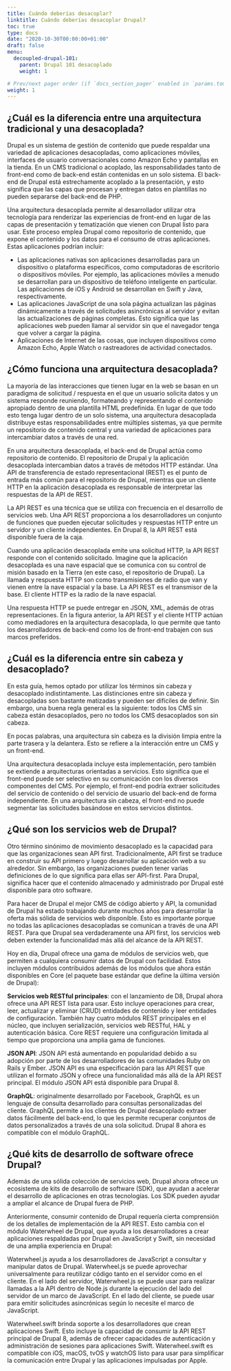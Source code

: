 ```yaml
---
title: Cuándo deberías desacoplar?
linktitle: Cuándo deberías desacoplar Drupal?
toc: true
type: docs
date: "2020-10-30T00:00:00+01:00"
draft: false
menu:
  decoupled-drupal-101:
    parent: Drupal 101 desacoplado
    weight: 1

# Prev/next pager order (if `docs_section_pager` enabled in `params.toml`)
weight: 1
---
```


## ¿Cuál es la diferencia entre una arquitectura tradicional y una desacoplada?

Drupal es un sistema de gestión de contenido que puede respaldar una variedad de aplicaciones desacopladas, como aplicaciones móviles, interfaces de usuario conversacionales como Amazon Echo y pantallas en la tienda. En un CMS tradicional o acoplado, las responsabilidades tanto de front-end como de back-end están contenidas en un solo sistema. El back-end de Drupal está estrechamente acoplado a la presentación, y esto significa que las capas que procesan y entregan datos en plantillas no pueden separarse del back-end de PHP.

Una arquitectura desacoplada permite al desarrollador utilizar otra tecnología para renderizar las experiencias de front-end en lugar de las capas de presentación y tematización que vienen con Drupal listo para usar. Este proceso emplea Drupal como repositorio de contenido, que expone el contenido y los datos para el consumo de otras aplicaciones. Estas aplicaciones podrían incluir:

- Las aplicaciones nativas son aplicaciones desarrolladas para un dispositivo o plataforma específicos, como computadoras de escritorio o dispositivos móviles. Por ejemplo, las aplicaciones móviles a menudo se desarrollan para un dispositivo de teléfono inteligente en particular. Las aplicaciones de iOS y Android se desarrollan en Swift y Java, respectivamente.
- Las aplicaciones JavaScript de una sola página actualizan las páginas dinámicamente a través de solicitudes asincrónicas al servidor y evitan las actualizaciones de páginas completas. Esto significa que las aplicaciones web pueden llamar al servidor sin que el navegador tenga que volver a cargar la página.
- Aplicaciones de Internet de las cosas, que incluyen dispositivos como Amazon Echo, Apple Watch o rastreadores de actividad conectados.

## ¿Cómo funciona una arquitectura desacoplada?

La mayoría de las interacciones que tienen lugar en la web se basan en un paradigma de solicitud / respuesta en el que un usuario solicita datos y un sistema responde reuniendo, formateando y representando el contenido apropiado dentro de una plantilla HTML predefinida. En lugar de que todo esto tenga lugar dentro de un solo sistema, una arquitectura desacoplada distribuye estas responsabilidades entre múltiples sistemas, ya que permite un repositorio de contenido central y una variedad de aplicaciones para intercambiar datos a través de una red.

En una arquitectura desacoplada, el back-end de Drupal actúa como repositorio de contenido. El repositorio de Drupal y la aplicación desacoplada intercambian datos a través de métodos HTTP estándar. Una API de transferencia de estado representacional (REST) ​​es el punto de entrada más común para el repositorio de Drupal, mientras que un cliente HTTP en la aplicación desacoplada es responsable de interpretar las respuestas de la API de REST.

La API REST es una técnica que se utiliza con frecuencia en el desarrollo de servicios web. Una API REST proporciona a los desarrolladores un conjunto de funciones que pueden ejecutar solicitudes y respuestas HTTP entre un servidor y un cliente independientes. En Drupal 8, la API REST está disponible fuera de la caja.

Cuando una aplicación desacoplada emite una solicitud HTTP, la API REST responde con el contenido solicitado. Imagine que la aplicación desacoplada es una nave espacial que se comunica con su control de misión basado en la Tierra (en este caso, el repositorio de Drupal). La llamada y respuesta HTTP son como transmisiones de radio que van y vienen entre la nave espacial y la base. La API REST es el transmisor de la base. El cliente HTTP es la radio de la nave espacial.

Una respuesta HTTP se puede entregar en JSON, XML, además de otras representaciones. En la figura anterior, la API REST y el cliente HTTP actúan como mediadores en la arquitectura desacoplada, lo que permite que tanto los desarrolladores de back-end como los de front-end trabajen con sus marcos preferidos.

## ¿Cuál es la diferencia entre sin cabeza y desacoplado?

En esta guía, hemos optado por utilizar los términos sin cabeza y desacoplado indistintamente. Las distinciones entre sin cabeza y desacopladas son bastante matizadas y pueden ser difíciles de definir. Sin embargo, una buena regla general es la siguiente: todos los CMS sin cabeza están desacoplados, pero no todos los CMS desacoplados son sin cabeza.

En pocas palabras, una arquitectura sin cabeza es la división limpia entre la parte trasera y la delantera. Esto se refiere a la interacción entre un CMS y un front-end.

Una arquitectura desacoplada incluye esta implementación, pero también se extiende a arquitecturas orientadas a servicios. Esto significa que el front-end puede ser selectivo en su comunicación con los diversos componentes del CMS. Por ejemplo, el front-end podría extraer solicitudes del servicio de contenido o del servicio de usuario del back-end de forma independiente. En una arquitectura sin cabeza, el front-end no puede segmentar las solicitudes basándose en estos servicios distintos.

## ¿Qué son los servicios web de Drupal?

Otro término sinónimo de movimiento desacoplado es la capacidad para que las organizaciones sean API first. Tradicionalmente, API first se traduce en construir su API primero y luego desarrollar su aplicación web a su alrededor. Sin embargo, las organizaciones pueden tener varias definiciones de lo que significa para ellas ser API-first. Para Drupal, significa hacer que el contenido almacenado y administrado por Drupal esté disponible para otro software.

Para hacer de Drupal el mejor CMS de código abierto y API, la comunidad de Drupal ha estado trabajando durante muchos años para desarrollar la oferta más sólida de servicios web disponible. Esto es importante porque no todas las aplicaciones desacopladas se comunican a través de una API REST. Para que Drupal sea verdaderamente una API first, los servicios web deben extender la funcionalidad más allá del alcance de la API REST.

Hoy en día, Drupal ofrece una gama de módulos de servicios web, que permiten a cualquiera consumir datos de Drupal con facilidad. Estos incluyen módulos contribuidos además de los módulos que ahora están disponibles en Core (el paquete base estándar que define la última versión de Drupal):

**Servicios web RESTful principales**: con el lanzamiento de D8, Drupal ahora ofrece una API REST lista para usar. Esto incluye operaciones para crear, leer, actualizar y eliminar (CRUD) entidades de contenido y leer entidades de configuración. También hay cuatro módulos REST principales en el núcleo, que incluyen serialización, servicios web RESTful, HAL y autenticación básica. Core REST requiere una configuración limitada al tiempo que proporciona una amplia gama de funciones.

**JSON API**: JSON API está aumentando en popularidad debido a su adopción por parte de los desarrolladores de las comunidades Ruby on Rails y Ember. JSON API es una especificación para las API REST que utilizan el formato JSON y ofrece una funcionalidad más allá de la API REST principal. El módulo JSON API está disponible para Drupal 8.

**GraphQL**: originalmente desarrollado por Facebook, GraphQL es un lenguaje de consulta desarrollado para consultas personalizadas del cliente. GraphQL permite a los clientes de Drupal desacoplado extraer datos fácilmente del back-end, lo que les permite recuperar conjuntos de datos personalizados a través de una sola solicitud. Drupal 8 ahora es compatible con el módulo GraphQL.

## ¿Qué kits de desarrollo de software ofrece Drupal?

Además de una sólida colección de servicios web, Drupal ahora ofrece un ecosistema de kits de desarrollo de software (SDK), que ayudan a acelerar el desarrollo de aplicaciones en otras tecnologías. Los SDK pueden ayudar a ampliar el alcance de Drupal fuera de PHP.

Anteriormente, consumir contenido de Drupal requería cierta comprensión de los detalles de implementación de la API REST. Esto cambia con el módulo Waterwheel de Drupal, que ayuda a los desarrolladores a crear aplicaciones respaldadas por Drupal en JavaScript y Swift, sin necesidad de una amplia experiencia en Drupal:

Waterwheel.js ayuda a los desarrolladores de JavaScript a consultar y manipular datos de Drupal. Waterwheel.js se puede aprovechar universalmente para reutilizar código tanto en el servidor como en el cliente. En el lado del servidor, Waterwheel.js se puede usar para realizar llamadas a la API dentro de Node.js durante la ejecución del lado del servidor de un marco de JavaScript. En el lado del cliente, se puede usar para emitir solicitudes asincrónicas según lo necesite el marco de JavaScript.

Waterwheel.swift brinda soporte a los desarrolladores que crean aplicaciones Swift. Esto incluye la capacidad de consumir la API REST principal de Drupal 8, además de ofrecer capacidades de autenticación y administración de sesiones para aplicaciones Swift. Waterwheel.swift es compatible con iOS, macOS, tvOS y watchOS listo para usar para simplificar la comunicación entre Drupal y las aplicaciones impulsadas por Apple.
